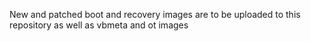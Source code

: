 New and patched boot and recovery images are to be uploaded to this repository as well as vbmeta and ot images
